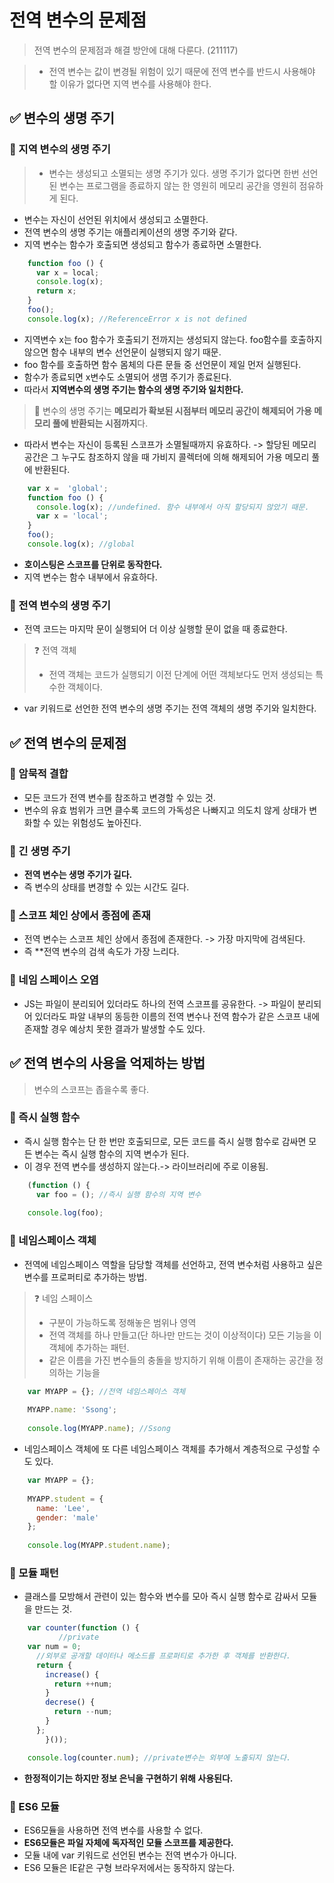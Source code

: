 # 전역 변수의 문제점
> 전역 변수의 문제점과 해결 방안에 대해 다룬다. (211117)

> - 전역 변수는 값이 변경될 위험이 있기 때문에 전역 변수를 반드시 사용해야 할 이유가 없다면 지역 변수를 사용해야 한다.

## ✅ 변수의 생명 주기
### 🔰 지역 변수의 생명 주기
> - 변수는 생성되고 소멸되는 생명 주기가 있다. 생명 주기가 없다면 한번 선언된 변수는 프로그램을 종료하지 않는 한 영원히 메모리 공간을 영원히 점유하게 된다. 

- 변수는 자신이 선언된 위치에서 생성되고 소멸한다.
- 전역 변수의 생명 주기는 애플리케이션의 생명 주기와 같다.
- 지역 변수는 함수가 호출되면 생성되고 함수가 종료하면 소멸한다.

```js
	function foo () {
	  var x = local;
	  console.log(x);
      return x;
    }
	foo();
	console.log(x); //ReferenceError x is not defined
```
- 지역변수 x는  foo 함수가 호출되기 전까지는 생성되지 않는다. foo함수를 호출하지 않으면 함수 내부의 변수 선언문이 실행되지 않기 때문.
- foo 함수를 호출하면 함수 몸체의 다른 문들 중 선언문이 제일 먼저 실행된다.
- 함수가 종료되면 x변수도 소멸되어 생몀 주기가 종료된다.
- 따라서 **지역변수의 생명 주기는 함수의 생명 주기와 일치한다.**

> 📌 변수의 생명 주기는 **메모리가 확보된 시점부터 메모리 공간이 해제되어 가용 메모리 풀에 반환되는 시점까지**다. 
- 따라서 변수는 자신이 등록된 스코프가 소멸될때까지 유효하다. -> 할당된 메모리 공간은 그 누구도 참조하지 않을 때 가비지 콜렉터에 의해 해제되어 가용 메모리 풀에 반환된다.
```js
	var x =  'global';
	function foo () {
	  console.log(x); //undefined. 함수 내부에서 아직 할당되지 않았기 때문.
      var x = 'local';
    }
	foo();
	console.log(x); //global
```
- **호이스팅은 스코프를 단위로 동작한다.**
- 지역 변수는 함수 내부에서 유효하다.
   
 ### 🔰 전역 변수의 생명 주기
 - 전역 코드는 마지막 문이 실행되어 더 이상 실행할 문이 없을 때 종료한다.
 > ❓ 전역 객체
 > - 전역 객체는 코드가 실행되기 이전 단계에 어떤 객체보다도 먼저 생성되는 특수한 객체이다.
 - var 키워드로 선언한 전역 변수의 생명 주기는 전역 객체의 생명 주기와 일치한다.
 
## ✅ 전역 변수의 문제점
### 💠 암묵적 결합
- 모든 코드가 전역 변수를 참조하고 변경할 수 있는 것.
- 변수의 유효 범위가 크면 클수록 코드의 가독성은 나빠지고 의도치 않게 상태가 변화할 수 있는 위험성도 높아진다.
 
### 💠 긴 생명 주기
- **전역 변수는 생명 주기가 길다.**
- 즉  변수의 상태를 변경할 수 있는 시간도 길다.

### 💠 스코프 체인 상에서 종점에 존재
- 전역 변수는 스코프 체인 상에서 종점에 존재한다. -> 가장 마지막에 검색된다.
- 즉 **전역 변수의 검색 속도가 가장 느리다.

### 💠 네임 스페이스 오염
- JS는 파일이 분리되어 있더라도 하나의 전역 스코프를 공유한다. -> 파일이 분리되어 있더라도 파알 내부의 동등한 이름의 전역 변수나 전역 함수가 같은 스코프 내에 존재할 경우 예상치 못한 결과가 발생할 수도 있다.

## ✅ 전역 변수의 사용을 억제하는 방법
> 변수의 스코프는 좁을수록 좋다.

### 🔰 즉시 실행 함수
- 즉시 실행 함수는 단 한 번만 호출되므로, 모든 코드를 즉시 실행 함수로 감싸면 모든 변수는 즉시 실행 함수의 지역 변수가 된다.
- 이 경우 전역 변수를 생성하지 않는다.-> 라이브러리에 주로 이용됨.
```js
	(function () {
	  var foo = (); //즉시 실행 함수의 지역 변수
	
	console.log(foo);
```
### 🔰 네임스페이스 객체
- 전역에 네임스페이스 역할을 담당할 객체를 선언하고, 전역 변수처럼 사용하고 싶은 변수를 프로퍼티로 추가하는 방법.
> ❓ 네임 스페이스
> - 구분이 가능하도록 정해놓은 범위나 영역
> - 전역 객체를 하나 만들고(단 하나만 만드는 것이 이상적이다) 모든 기능을 이 객체에 추가하는 패턴.
> - 같은 이름을 가진 변수들의 충돌을 방지하기 위해 이름이 존재하는 공간을 정의하는 기능을
```js
	var MYAPP = {}; //전역 네임스페이스 객체
	
	MYAPP.name: 'Ssong';
	
	console.log(MYAPP.name); //Ssong
```
- 네임스페이스 객체에 또 다른 네임스페이스 객체를 추가해서 계층적으로 구성할 수도 있다.
```js
	var MYAPP = {};
	
	MYAPP.student = {
	  name: 'Lee',
	  gender: 'male'
	};
	
	console.log(MYAPP.student.name);
```
### 🔰 모듈 패턴
- 클래스를 모방해서 관련이 있는 함수와 변수를 모아 즉시 실행 함수로 감싸서 모듈을 만드는 것.
```js	
	var counter(function () {
	       //private 
	var num = 0;
	  //외부로 공개할 데이터나 메소드를 프로퍼티로 추가한 후 객체를 반환한다.
	  return {
	    increase() {
	      return ++num;
	    }
	    decrese() {
	      return --num;
	    }
	  };
        }());

	console.log(counter.num); //private변수는 외부에 노출되지 않는다.
```
- **한정적이기는 하지만 정보 은닉을 구현하기 위해 사용된다.**
### 🔰 ES6 모듈
- ES6모듈을 사용하면 전역 변수를 사용할 수 없다.
- **ES6모듈은 파일 자체에 독자적인 모듈 스코프를 제공한다.**
- 모듈 내에 var 키워드로 선언된 변수는 전역 변수가 아니다.
- ES6 모듈은 IE같은 구형 브라우저에서는 동작하지 않는다.
